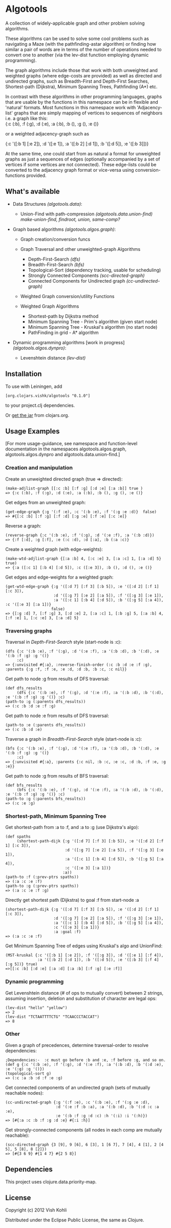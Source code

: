 # Algotools

A collection of widely-applicable graph and other problem solving algorithms.

These algorithms can be used to solve some cool problems such as navigating a Maze (with the pathfinding-astar algorithm) or finding how similar a pair of words are in terms of the number of operations needed to convert one to another (via the lev-dist function employing dynamic programming).

The graph algorithms include those that work with both unweighted and weighted graphs (where edge-costs are provided) as well as directed and undirected graphs, such as Breadth-First and Depth-First Searches, Shortest-path (Dijkstra), Minimum Spanning Trees, Pathfinding (A*) etc.

In contrast with these algorithms in other programming languages, graphs that are usable by the functions in this namespace can be in flexible and 'natural' formats.  Most functions in this namespace work with 'Adjacency-list' graphs that are simply mapping of vertices to sequences of neighbors i.e. a graph like this:  
   {:c (:b), :f (:g), :d (:e), :a (:b), :b (), :g (), :e ()}  

or a weighted adjacency-graph such as  

   {:c '([:b 1] [:e 2]), :d '([:e 1]), :a '([:b 2] [:d 1]), :b '([:d 5]), :e '([:b 3]])}  

   At the same time, one could start from as natural a format for unweighted graphs as just a sequences of edges (optionally accompanied by a set of vertices if some vertices are not connected). These edge-lists could be converted to the adjacency graph format or vice-versa using conversion-functions provided.


## What's available

* Data Structures _(algotools.data)_:  
  - Union-Find with path-compression _(algotools.data.union-find)_  
      _make-union-find, findroot, union, same-comp?_  

* Graph based algorithms _(algotools.algos.graph)_:  
  - Graph creation/conversion funcs  
  - Graph Traversal and other unweighted-graph Algorithms  
     - Depth-First-Search _(dfs)_  
     - Breadth-First-Search _(bfs)_  
     - Topological-Sort (dependency tracking, usable for scheduling)  
     - Strongly Connected Components _(scc-directed-graph)_  
     - Connected Components for Undirected graph _(cc-undirected-graph)_  

   - Weighted Graph conversion/utility Functions  
   - Weighted Graph Algorithms  
     - Shortest-path by Dijkstra method  
     - Minimum Spanning Tree - Prim's algorithm (given start node)  
     - Minimum Spanning Tree - Kruskal's algorithm (no start node)  
     - PathFinding in grid - A* algorithm  

* Dynamic programming algorithms [work in progress] _(algotools.algos.dynpro)_:  
  - Levenshtein distance _(lev-dist)_  

## Installation

To use with Leiningen, add  

    [org.clojars.vishk/algotools "0.1.0"]  
to your project.clj dependencies.  

Or [get the jar](https://clojars.org/org.clojars.vishk/algotools) from clojars.org.

## Usage Examples 

[For more usage-guidance, see namespace and function-level documentation in the namespaces algotools.algos.graph, algotools.algos.dynpro and algotools.data.union-find.]

### Creation and manipulation

Create an unweighted directed graph (true => directed):  

    (make-adjlist-graph [[:c :b] [:f :g] [:d :e] [:a :b]] true )
    => {:c (:b), :f (:g), :d (:e), :a (:b), :b (), :g (), :e ()}

Get edges from an unweighted graph:  

    (get-edge-graph {:g '(:f :e), :c '(:b :e), :f '(:g :e :d)}  false)  
    => #{[:c :b] [:f :g] [:f :d] [:g :e] [:f :e] [:c :e]}

Reverse a graph:  

    (reverse-graph {:c '(:b :e), :f '(:g), :d '(:e :f), :a '(:b :d)})
    => {:f [:d], :g [:f], :e (:c :d), :d [:a], :b (:a :c)}

Create a weighted graph (with edge-weights):  

    (make-wtd-adjlist-graph {[:a :b] 4, [:c :e] 3, [:a :c] 1, [:a :d] 5} true)
    => {:a ([:c 1] [:b 4] [:d 5]), :c ([:e 3]), :b (), :d (), :e ()}

Get edges and edge-weights for a weighted graph:  

    (get-wtd-edge-graph {:g '([:d 7] [:f 3] [:b 5]), :e '([:d 2] [:f 1] [:c 3]), 
                         :d '([:g 7] [:e 2] [:a 5]), :f '([:g 3] [:e 1]), 
                         :a '([:c 1] [:b 4] [:d 5]), :b '([:g 5] [:a 4]), :c '([:e 3] [:a 1])} 
                        false)
    => {[:g :d] 7, [:f :g] 3, [:d :e] 2, [:a :c] 1, [:b :g] 5, [:a :b] 4, [:f :e] 1, [:c :e] 3, [:a :d] 5}

### Traversing graphs

Traversal in _Depth-First-Search_ style (start-node is :c):  

    (dfs {:c '(:b :e), :f '(:g), :d '(:e :f), :a '(:b :d), :b '(:d), :e '(:b :f :g) :g '()} 
         :c) 
    => {:unvisited #{:a}, :reverse-finish-order (:c :b :d :e :f :g), :parents {:g :f, :f :e, :e :d, :d :b, :b :c, :c nil}}

Get path to node :g from results of DFS traversal:  
    
    (def dfs_results 
         (dfs {:c '(:b :e), :f '(:g), :d '(:e :f), :a '(:b :d), :b '(:d), :e '(:b :f :g) :g '()} :c)
    (path-to :g (:parents dfs_results))
    => (:c :b :d :e :f :g)

Get path to node :e from results of DFS traversal:  

    (path-to :e (:parents dfs_results))
    => (:c :b :d :e)

Traverse a graph in _Breadth-First-Search_ style (start-node is :c):  

    (bfs {:c '(:b :e), :f '(:g), :d '(:e :f), :a '(:b :d), :b '(:d), :e '(:b :f :g) :g '()} 
         :c)
    => {:unvisited #{:a}, :parents {:c nil, :b :c, :e :c, :d :b, :f :e, :g :e}}


Get path to node :g from results of BFS traversal:  

    (def bfs_results 
         (bfs {:c '(:b :e), :f '(:g), :d '(:e :f), :a '(:b :d), :b '(:d), :e '(:b :f :g) :g '()} :c)
    (path-to :g (:parents bfs_results))
    => (:c :e :g)

### Shortest-path, Minimum Spanning Tree

Get shortest-path from :a to :f, and :a to :g (use Dijkstra's algo):  

    (def spaths 
         (shortest-path-dijk {:g '([:d 7] [:f 3] [:b 5]), :e '([:d 2] [:f 1] [:c 3]), 
                              :d '([:g 7] [:e 2] [:a 5]), :f '([:g 3] [:e 1]), 
                              :a '([:c 1] [:b 4] [:d 5]), :b '([:g 5] [:a 4]), 
                              :c '([:e 3] [:a 1])} 
                             :a))
    (path-to :f (:prev-ptrs spaths))
    => (:a :c :e :f)
    (path-to :g (:prev-ptrs spaths))
    => (:a :c :e :f :g)

Directly get shortest path (Dijkstra) to goal :f from start-node :a  

    (shortest-path-dijk {:g '([:d 7] [:f 3] [:b 5]), :e '([:d 2] [:f 1] [:c 3]), 
                         :d '([:g 7] [:e 2] [:a 5]), :f '([:g 3] [:e 1]), 
                         :a '([:c 1] [:b 4] [:d 5]), :b '([:g 5] [:a 4]), 
                         :c '([:e 3] [:a 1])} 
                         :a :goal :f)
    => (:a :c :e :f)

Get Minimum Spanning Tree of edges using Kruskal's algo and UnionFind:  

    (MST-kruskal {:c '([:b 1] [:e 2]), :f '([:g 3]), :d '([:e 1] [:f 4]), 
                  :a '([:b 2] [:d 1]), :b '([:d 5]), :e '([:b 3] [:f 4] [:g 5])} true)
    =>[[:c :b] [:d :e] [:a :d] [:a :b] [:f :g] [:e :f]]

### Dynamic programming  

Get Levenshtein distance (# of ops to mutually convert) between 2 strings, assuming insertion, deletion and substitution of character are legal ops:  

    (lev-dist "hello" "yellow")
    => 2
    (lev-dist "TCTAATTTTCTG" "TCAACCCTACCAT")
    => 8

### Other  
Given a graph of precedences, determine traversal-order to resolve dependencies:  

    ;Dependencies:-  :c must go before :b and :e, :f before :g, and so on.
    (def g {:c '(:b :e), :f '(:g), :d '(:e :f), :a '(:b :d), :b '(:d :e), :e '(:g) :g '()})
    (topological-sort g)
    => (:c :a :b :d :f :e :g)

Get connected components of an undirected graph (sets of mutually reachable nodes):  

    (cc-undirected-graph {:g '(:f :e), :c '(:b :e), :f '(:g :e :d), 
                          :d '(:e :f :b :a), :a '(:b :d), :b '(:d :c :a :e), 
                          :e '(:b :f :g :d :c) :h '(:i) :i '(:h)})
    => [#{:a :c :b :f :g :d :e} #{:i :h}]

Get strongly-connected components (all nodes in each comp are mutually reachable):  

    (scc-directed-graph {3 [9], 9 [6], 6 [3], 1 [6 7], 7 [4], 4 [1], 2 [4 5], 5 [8], 8 [2]})
    => [#{3 6 9} #{1 4 7} #{2 5 8}]

## Dependencies

This project uses clojure.data.priority-map.
 
## License

Copyright (c) 2012 Vish Kohli

Distributed under the Eclipse Public License, the same as Clojure.
